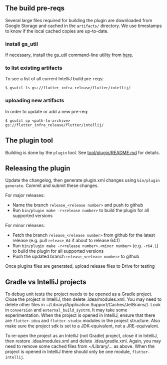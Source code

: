 ## The build pre-reqs

Several large files required for building the plugin are downloaded from Google Storage
and cached in the `artifacts/` directory. We use timestamps to know if the local cached
copies are up-to-date.

### install gs_util

If necessary, install the gs_util command-line utility from
[here](https://cloud.google.com/storage/docs/gsutil_install).

### to list existing artifacts

To see a list of all current IntelliJ build pre-reqs:

```shell
$ gsutil ls gs://flutter_infra_release/flutter/intellij/
```

### uploading new artifacts

In order to update or add a new pre-req:

```shell
$ gsutil cp <path-to-archive> gs://flutter_infra_release/flutter/intellij/
```
## The plugin tool

Building is done by the `plugin` tool.
See [tool/plugin/README.md](../tool/plugin/README.md) for details.

## Releasing the plugin

Update the changelog, then generate plugin.xml changes using `bin/plugin generate`. Commit and submit these changes.

For major releases:
- Name the branch `release_<release number>` and push to github
- Run `bin/plugin make -r<release number>` to build the plugin for all supported versions

For minor releases:
- Fetch the branch `release_<release number>` from github for the latest release (e.g. pull `release_64` if about to release 64.1)
- Run `bin/plugin make -r<release number>.<minor number>` (e.g. `-r64.1`) to build the plugin for all supported versions
- Push the updated branch `release_<release number>` to github

Once plugins files are generated, upload release files to Drive for testing


## Gradle vs IntelliJ projects

To debug unit tests the project needs to be opened as a Gradle project. Close the
project in IntelliJ, then delete .idea/modules.xml. You may need to delete other
files in ~/Library/Application Support/Caches/JetBrains/<IDE>/. Look in `conversion`
and `external_build_systrm`. It may take some experimentation. When the project
is opened in IntelliJ, ensure that there are `flutter-idea` and `flutter-studio`
modules in the project structure. Also make sure the project sdk is set to a
JDK-equivalent, not a JRE-equivalent.

To re-open the project as an IntelliJ (not Gradle) project, close it in IntelliJ,
then restore .idea/modules.xml and delete .idea/gradle.xml. Again, you may need to
remove some cached files from ~/Library/... as above. When the project is opened
in IntelliJ there should only be one module, `flutter-intellij`.
